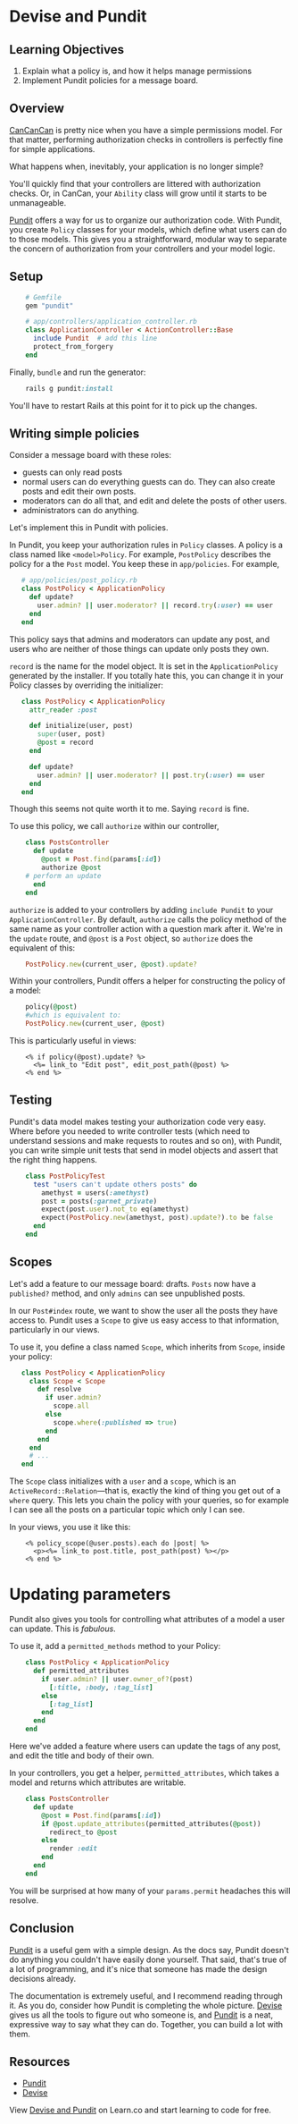 # Devise and Pundit

## Learning Objectives

  1. Explain what a policy is, and how it helps manage permissions
  2. Implement Pundit policies for a message board.

## Overview

[CanCanCan](https://github.com/CanCanCommunity/cancancan) is pretty nice when you have a simple permissions model. For that matter, performing authorization checks in controllers is perfectly fine for simple applications.

What happens when, inevitably, your application is no longer simple?

You'll quickly find that your controllers are littered with authorization checks. Or, in CanCan, your `Ability` class will grow until it starts to be unmanageable.

[Pundit] offers a way for us to organize our authorization code. With Pundit, you create `Policy` classes for your models, which define what users can do to those models. This gives you a straightforward, modular way to separate the concern of authorization from your controllers and your model logic.

## Setup
```ruby
    # Gemfile
    gem "pundit"

    # app/controllers/application_controller.rb
    class ApplicationController < ActionController::Base
      include Pundit  # add this line
      protect_from_forgery
    end
```
Finally, `bundle` and run the generator:
```ruby
    rails g pundit:install
```
You'll have to restart Rails at this point for it to pick up the changes.

## Writing simple policies

Consider a message board with these roles:

   * guests can only read posts
   * normal users can do everything guests can do. They can also create posts and edit their own posts.
   * moderators can do all that, and edit and delete the posts of other users.
   * administrators can do anything.

Let's implement this in Pundit with policies.

In Pundit, you keep your authorization rules in `Policy` classes. A policy is a class named like `<model>Policy`. For example, `PostPolicy` describes the policy for a the `Post` model. You keep these in `app/policies`. For example,
```ruby
   # app/policies/post_policy.rb
   class PostPolicy < ApplicationPolicy
     def update?
       user.admin? || user.moderator? || record.try(:user) == user
     end
   end
```
This policy says that admins and moderators can update any post, and users who are neither of those things can update only posts they own.

`record` is the name for the model object. It is set in the `ApplicationPolicy` generated by the installer. If you totally hate this, you can change it in your Policy classes by overriding the initializer:
```ruby
   class PostPolicy < ApplicationPolicy
     attr_reader :post

     def initialize(user, post)
       super(user, post)
       @post = record
     end

     def update?
       user.admin? || user.moderator? || post.try(:user) == user
     end
   end
```
Though this seems not quite worth it to me. Saying `record` is fine.

To use this policy, we call `authorize` within our controller,
```ruby
    class PostsController
      def update
        @post = Post.find(params[:id])
        authorize @post
	# perform an update
      end
    end
```
`authorize` is added to your controllers by adding `include Pundit` to your `ApplicationController`. By default, `authorize` calls the policy method of the same name as your controller action with a question mark after it. We're in the `update` route, and `@post` is a `Post` object, so `authorize` does the equivalent of this:
```ruby
    PostPolicy.new(current_user, @post).update?
```
Within your controllers, Pundit offers a helper for constructing the policy of a model:
```ruby
    policy(@post)
    #which is equivalent to:
    PostPolicy.new(current_user, @post)
```
This is particularly useful in views:
```erb
    <% if policy(@post).update? %>
      <%= link_to "Edit post", edit_post_path(@post) %>
    <% end %>
```
## Testing

Pundit's data model makes testing your authorization code very easy. Where before you needed to write controller tests (which need to understand sessions and make requests to routes and so on), with Pundit, you can write simple unit tests that send in model objects and assert that the right thing happens.
```ruby
    class PostPolicyTest
      test "users can't update others posts" do
        amethyst = users(:amethyst)
        post = posts(:garnet_private)
        expect(post.user).not_to eq(amethyst)
        expect(PostPolicy.new(amethyst, post).update?).to be false
      end
    end
```
## Scopes

Let's add a feature to our message board: drafts. `Posts` now have a `published?` method, and only `admins` can see unpublished posts.

In our `Post#index` route, we want to show the user all the posts they have access to. Pundit uses a `Scope` to give us easy access to that information, particularly in our views.

To use it, you define a class named `Scope`, which inherits from `Scope`, inside your policy:
```ruby
   class PostPolicy < ApplicationPolicy
     class Scope < Scope
       def resolve
         if user.admin?
           scope.all
         else
           scope.where(:published => true)
         end
       end
     end
     # ...
   end
```
The `Scope` class initializes with a `user` and a `scope`, which is an `ActiveRecord::Relation`—that is, exactly the kind of thing you get out of a `where` query. This lets you chain the policy with your queries, so for example I can see all the posts on a particular topic which only I can see.

In your views, you use it like this:
```erb
    <% policy_scope(@user.posts).each do |post| %>
      <p><%= link_to post.title, post_path(post) %></p>
    <% end %>
```
# Updating parameters

Pundit also gives you tools for controlling what attributes of a model a user can update. This is *fabulous*.

To use it, add a `permitted_methods` method to your Policy:
```ruby
    class PostPolicy < ApplicationPolicy
      def permitted_attributes
        if user.admin? || user.owner_of?(post)
          [:title, :body, :tag_list]
        else
          [:tag_list]
        end
      end
    end
```
Here we've added a feature where users can update the tags of any post, and edit the title and body of their own.

In your controllers, you get a helper, `permitted_attributes`, which takes a model and returns which attributes are writable.
```ruby
    class PostsController
      def update
        @post = Post.find(params[:id])
        if @post.update_attributes(permitted_attributes(@post))
          redirect_to @post
        else
          render :edit
        end
      end
    end
```
You will be surprised at how many of your `params.permit` headaches this will resolve.

## Conclusion

[Pundit] is a useful gem with a simple design. As the docs say, Pundit doesn't do anything you couldn't have easily done yourself. That said, that's true of a lot of programming, and it's nice that someone has made the design decisions already.

The documentation is extremely useful, and I recommend reading through it. As you do, consider how Pundit is completing the whole picture. [Devise] gives us all the tools to figure out who someone is, and [Pundit] is a neat, expressive way to say what they can do. Together, you can build a lot with them.

## Resources
  * [Pundit]
  * [Devise]

[Devise]: https://github.com/plataformatec/devise
[Pundit]: https://github.com/elabs/pundit

<p data-visibility='hidden'>View <a href='https://learn.co/lessons/devise_pundit_readme'>Devise and Pundit</a> on Learn.co and start learning to code for free.</p>
